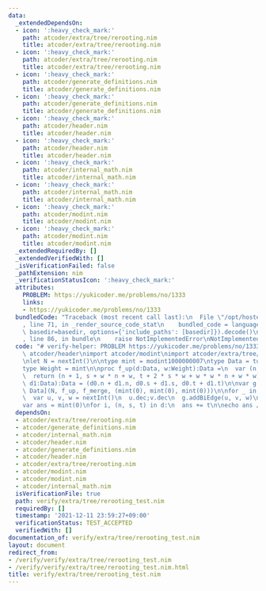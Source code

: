 ```yaml
---
data:
  _extendedDependsOn:
  - icon: ':heavy_check_mark:'
    path: atcoder/extra/tree/rerooting.nim
    title: atcoder/extra/tree/rerooting.nim
  - icon: ':heavy_check_mark:'
    path: atcoder/extra/tree/rerooting.nim
    title: atcoder/extra/tree/rerooting.nim
  - icon: ':heavy_check_mark:'
    path: atcoder/generate_definitions.nim
    title: atcoder/generate_definitions.nim
  - icon: ':heavy_check_mark:'
    path: atcoder/generate_definitions.nim
    title: atcoder/generate_definitions.nim
  - icon: ':heavy_check_mark:'
    path: atcoder/header.nim
    title: atcoder/header.nim
  - icon: ':heavy_check_mark:'
    path: atcoder/header.nim
    title: atcoder/header.nim
  - icon: ':heavy_check_mark:'
    path: atcoder/internal_math.nim
    title: atcoder/internal_math.nim
  - icon: ':heavy_check_mark:'
    path: atcoder/internal_math.nim
    title: atcoder/internal_math.nim
  - icon: ':heavy_check_mark:'
    path: atcoder/modint.nim
    title: atcoder/modint.nim
  - icon: ':heavy_check_mark:'
    path: atcoder/modint.nim
    title: atcoder/modint.nim
  _extendedRequiredBy: []
  _extendedVerifiedWith: []
  _isVerificationFailed: false
  _pathExtension: nim
  _verificationStatusIcon: ':heavy_check_mark:'
  attributes:
    PROBLEM: https://yukicoder.me/problems/no/1333
    links:
    - https://yukicoder.me/problems/no/1333
  bundledCode: "Traceback (most recent call last):\n  File \"/opt/hostedtoolcache/Python/3.10.1/x64/lib/python3.10/site-packages/onlinejudge_verify/documentation/build.py\"\
    , line 71, in _render_source_code_stat\n    bundled_code = language.bundle(stat.path,\
    \ basedir=basedir, options={'include_paths': [basedir]}).decode()\n  File \"/opt/hostedtoolcache/Python/3.10.1/x64/lib/python3.10/site-packages/onlinejudge_verify/languages/nim.py\"\
    , line 86, in bundle\n    raise NotImplementedError\nNotImplementedError\n"
  code: "# verify-helper: PROBLEM https://yukicoder.me/problems/no/1333\n\nimport\
    \ atcoder/header\nimport atcoder/modint\nimport atcoder/extra/tree/rerooting\n\
    \nlet N = nextInt()\n\ntype mint = modint1000000007\ntype Data = tuple[n, s, t:mint]\n\
    type Weight = mint\n\nproc f_up(d:Data, w:Weight):Data =\n  var (n, s, t) = d\n\
    \  return (n + 1, s + w * n + w, t + 2 * s * w + w * w * n + w * w)\nproc f_merge(d0,\
    \ d1:Data):Data = (d0.n + d1.n, d0.s + d1.s, d0.t + d1.t)\n\nvar g = initRerooting[Weight,\
    \ Data](N, f_up, f_merge, (mint(0), mint(0), mint(0)))\n\nfor _ in 0 ..< N - 1:\n\
    \  var u, v, w = nextInt()\n  u.dec;v.dec\n  g.addBiEdge(u, v, w)\n\nvar d = g.solve()\n\
    var ans = mint(0)\nfor i, (n, s, t) in d:\n  ans += t\n\necho ans / 2\n"
  dependsOn:
  - atcoder/extra/tree/rerooting.nim
  - atcoder/generate_definitions.nim
  - atcoder/internal_math.nim
  - atcoder/header.nim
  - atcoder/generate_definitions.nim
  - atcoder/header.nim
  - atcoder/extra/tree/rerooting.nim
  - atcoder/modint.nim
  - atcoder/modint.nim
  - atcoder/internal_math.nim
  isVerificationFile: true
  path: verify/extra/tree/rerooting_test.nim
  requiredBy: []
  timestamp: '2021-12-11 23:59:27+09:00'
  verificationStatus: TEST_ACCEPTED
  verifiedWith: []
documentation_of: verify/extra/tree/rerooting_test.nim
layout: document
redirect_from:
- /verify/verify/extra/tree/rerooting_test.nim
- /verify/verify/extra/tree/rerooting_test.nim.html
title: verify/extra/tree/rerooting_test.nim
---
```

